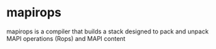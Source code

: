 mapirops
========

mapirops is a compiler that builds a stack designed to pack and unpack MAPI operations (Rops) and MAPI content
